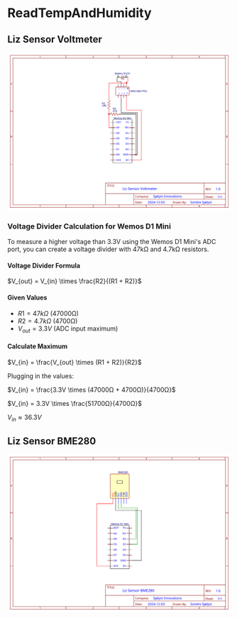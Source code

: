 # ReadTempAndHumidity

## Liz Sensor Voltmeter

![Liz Sensor Voltmeter](</assets/svg/Liz Sensor Voltmeter.svg>)

### Voltage Divider Calculation for Wemos D1 Mini

To measure a higher voltage than 3.3V using the Wemos D1 Mini's ADC port, you can create a voltage divider with 47kΩ and 4.7kΩ resistors.

#### Voltage Divider Formula

$`V_{out} = V_{in} \times \frac{R2}{(R1 + R2)}`$

#### Given Values

- $`R1 = 47kΩ`$ (47000Ω)
- $`R2 = 4.7kΩ`$ (4700Ω)
- $`V_{out} = 3.3V`$ (ADC input maximum)

#### Calculate Maximum

$`V_{in} = \frac{V_{out} \times (R1 + R2)}{R2}`$

Plugging in the values:

$`V_{in} = \frac{3.3V \times (47000Ω + 4700Ω)}{4700Ω}`$

$`V_{in} = 3.3V \times \frac{51700Ω}{4700Ω}`$

$`V_{in} \approx 36.3V`$

## Liz Sensor BME280

![Liz Sensor Voltmeter](</assets/svg/Liz Sensor BME280.svg>)
